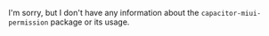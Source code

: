 I'm sorry, but I don't have any information about the `capacitor-miui-permission` package or its usage.